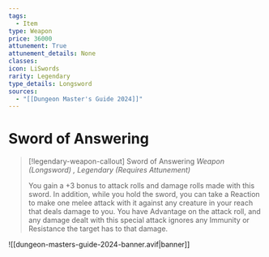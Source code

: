 ```yaml
---
tags:
  - Item
type: Weapon
price: 36000
attunement: True
attunement_details: None
classes:
icon: LiSwords
rarity: Legendary
type_details: Longsword
sources: 
  - "[[Dungeon Master's Guide 2024]]"
---
```

# Sword of Answering
>[!legendary-weapon-callout] Sword of Answering
>_Weapon (Longsword) , Legendary (Requires Attunement)_
>
>You gain a +3 bonus to attack rolls and damage rolls made with this sword. In addition, while you hold the sword, you can take a Reaction to make one melee attack with it against any creature in your reach that deals damage to you. You have Advantage on the attack roll, and any damage dealt with this special attack ignores any Immunity or Resistance the target has to that damage.
>


![[dungeon-masters-guide-2024-banner.avif|banner]]